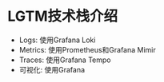 # LGTM技术栈介绍
- Logs: 使用Grafana Loki
- Metrics: 使用Prometheus和Grafana Mimir
- Traces: 使用Grafana Tempo
- 可视化: 使用Grafana
